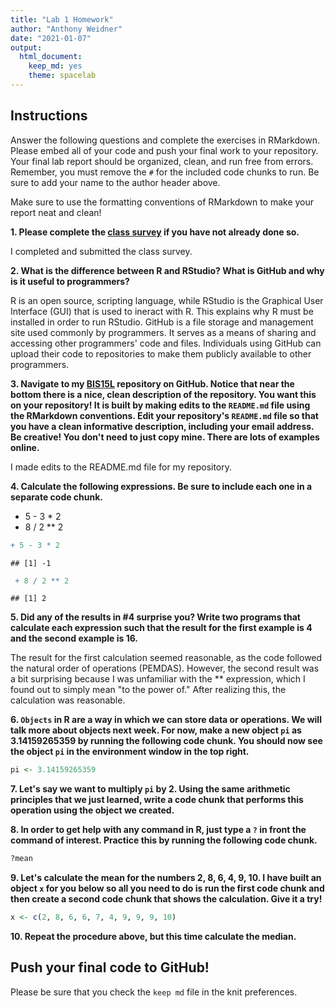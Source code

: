 ```yaml
---
title: "Lab 1 Homework"
author: "Anthony Weidner"
date: "2021-01-07"
output:
  html_document: 
    keep_md: yes
    theme: spacelab
---
```


## Instructions
Answer the following questions and complete the exercises in RMarkdown. Please embed all of your code and push your final work to your repository. Your final lab report should be organized, clean, and run free from errors. Remember, you must remove the `#` for the included code chunks to run. Be sure to add your name to the author header above.  

Make sure to use the formatting conventions of RMarkdown to make your report neat and clean!  

**1. Please complete the [class survey](https://forms.gle/AHHXd3aobaAdkkFg9) if you have not already done so.**

I completed and submitted the class survey.

**2. What is the difference between R and RStudio? What is GitHub and why is it useful to programmers?**  

R is an open source, scripting language, while RStudio is the Graphical User Interface (GUI) that is used to ineract with R. This explains why R must be installed in order to run RStudio. GitHub is a file storage and management site used commonly by programmers. It serves as a means of sharing and accessing other programmers' code and files. Individuals using GitHub can upload their code to repositories to make them publicly available to other programmers.

**3. Navigate to my [BIS15L](https://github.com/jmledford3115/BIS15LW2021_jledford) repository on GitHub. Notice that near the bottom there is a nice, clean description of the repository. You want this on your repository! It is built by making edits to the `README.md` file using the RMarkdown conventions. Edit your repository's `README.md` file so that you have a clean informative description, including your email address. Be creative! You don't need to just copy mine. There are lots of examples online.**  

I made edits to the README.md file for my repository. 

**4. Calculate the following expressions. Be sure to include each one in a separate code chunk.**  
  + 5 - 3 * 2  
  + 8 / 2 ** 2  
  

```r
+ 5 - 3 * 2  
```

```
## [1] -1
```


```r
 + 8 / 2 ** 2  
```

```
## [1] 2
```


  
**5. Did any of the results in #4 surprise you? Write two programs that calculate each expression such that the result for the first example is 4 and the second example is 16.**    

The result for the first calculation seemed reasonable, as the code followed the natural order of operations (PEMDAS). However, the second result was a bit surprising because I was unfamiliar with the ** expression, which I found out to simply mean "to the power of." After realizing this, the calculation was reasonable. 

**6. `Objects` in R are a way in which we can store data or operations. We will talk more about objects next week. For now, make a new object `pi` as 3.14159265359 by running the following code chunk. You should now see the object `pi` in the environment window in the top right.**  

```r
pi <- 3.14159265359
```

**7. Let's say we want to multiply `pi` by 2. Using the same arithmetic principles that we just learned, write a code chunk that performs this operation using the object we created.**  

**8. In order to get help with any command in R, just type a `?` in front the command of interest. Practice this by running the following code chunk.**  

```r
?mean
```

**9. Let's calculate the mean for the numbers 2, 8, 6, 4, 9, 10. I have built an object `x` for you below so all you need to do is run the first code chunk and then create a second code chunk that shows the calculation. Give it a try!**  

```r
x <- c(2, 8, 6, 6, 7, 4, 9, 9, 9, 10)
```

**10. Repeat the procedure above, but this time calculate the median.**  

## Push your final code to GitHub!
Please be sure that you check the `keep md` file in the knit preferences.  
